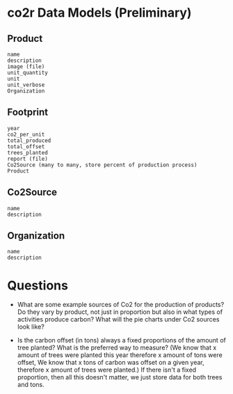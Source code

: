 # co2r Data Models (Preliminary)

Product
-------
```
name
description
image (file)
unit_quantity
unit
unit_verbose
Organization
```

Footprint
---------
```
year
co2_per_unit
total_produced
total_offset
trees_planted
report (file)
Co2Source (many to many, store percent of production process)
Product
```

Co2Source
---------
```
name
description
```

Organization
------------
```
name
description
```

# Questions

- What are some example sources of Co2 for the production of products? Do they vary by product, not just in proportion but also in what types of activities produce carbon? What will the pie charts under Co2 sources look like?

- Is the carbon offset (in tons) always a fixed proportions of the amount of tree planted? What is the preferred way to measure? (We know that x amount of trees were planted this year therefore x amount of tons were offset, We know that x tons of carbon was offset on a given year, therefore
x amount of trees were planted.) If there isn't a fixed proportion, then all this doesn't matter, we just store data for both trees and tons.